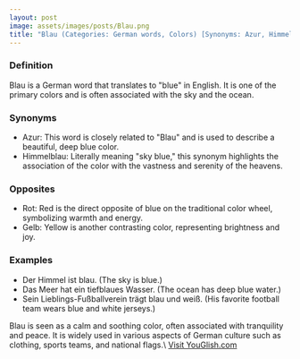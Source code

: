 ```yaml
---
layout: post
image: assets/images/posts/Blau.png
title: "Blau (Categories: German words, Colors) [Synonyms: Azur, Himmelblau; Opposites: Rot, Gelb]"
---
```


### Definition
Blau is a German word that translates to "blue" in English. It is one of the primary colors and is often associated with the sky and the ocean.

### Synonyms
- Azur: This word is closely related to "Blau" and is used to describe a beautiful, deep blue color.
- Himmelblau: Literally meaning "sky blue," this synonym highlights the association of the color with the vastness and serenity of the heavens.

### Opposites
- Rot: Red is the direct opposite of blue on the traditional color wheel, symbolizing warmth and energy.
- Gelb: Yellow is another contrasting color, representing brightness and joy.

### Examples
- Der Himmel ist blau. (The sky is blue.)
- Das Meer hat ein tiefblaues Wasser. (The ocean has deep blue water.)
- Sein Lieblings-Fußballverein trägt blau und weiß. (His favorite football team wears blue and white jerseys.)

Blau is seen as a calm and soothing color, often associated with tranquility and peace. It is widely used in various aspects of German culture such as clothing, sports teams, and national flags.\ <a id="yg-widget-0" class="youglish-widget" data-query="Blau" data-lang="german" data-components="8412" data-auto-start="0" data-bkg-color="theme_light" data-title="How%20to%20pronounce%20Blau%20in%20German"  rel="nofollow" href="https://youglish.com">Visit YouGlish.com</a><script async src="https://youglish.com/public/emb/widget.js" charset="utf-8"></script>